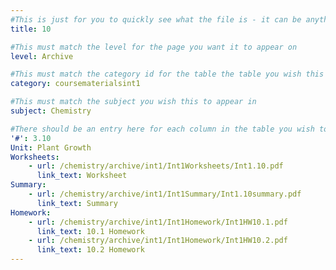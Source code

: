 ```yaml
---
#This is just for you to quickly see what the file is - it can be anything you want
title: 10

#This must match the level for the page you want it to appear on
level: Archive

#This must match the category id for the table the table you wish this to appear in
category: coursematerialsint1

#This must match the subject you wish this to appear in
subject: Chemistry

#There should be an entry here for each column in the table you wish to populate:
'#': 3.10
Unit: Plant Growth
Worksheets:
    - url: /chemistry/archive/int1/Int1Worksheets/Int1.10.pdf
      link_text: Worksheet
Summary:
    - url: /chemistry/archive/int1/Int1Summary/Int1.10summary.pdf
      link_text: Summary
Homework:
    - url: /chemistry/archive/int1/Int1Homework/Int1HW10.1.pdf
      link_text: 10.1 Homework
    - url: /chemistry/archive/int1/Int1Homework/Int1HW10.2.pdf
      link_text: 10.2 Homework
---
```



